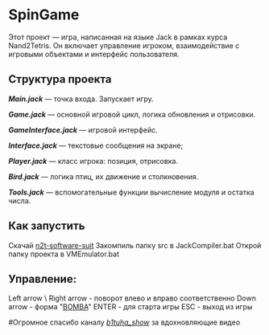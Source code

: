 # **SpinGame** 
Этот проект — игра, написанная на языке Jack в рамках курса Nand2Tetris. Он включает управление игроком, взаимодействие с игровыми объектами и интерфейс пользователя.

## **Структура проекта**

***Main.jack*** — точка входа. Запускает игру.

***Game.jack*** — основной игровой цикл, логика обновления и отрисовки.

***GameInterface.jack*** — игровой интерфейс.

***Interface.jack*** — текстовые сообщения на экране;

***Player.jack*** — класс игрока: позиция, отрисовка.

***Bird.jack*** — логика птиц, их движение и столкновения.

***Tools.jack*** — вспомогательные функции вычисление модуля и остатка числа.


## **Как запустить**
Скачай [n2t-software-suit](https://api.ulearn.me/courses/nand2tetris/files/000_Welcome/n2t-software-suite.zip)
Закомпиль папку src в JackCompiler.bat
Открой папку проекта в VMEmulator.bat


## **Управление**:
Left arrow \ Right arrow - поворот влево и вправо соответственно
Down arrow - форма "[BOMBA](https://www.figma.com/design/tlC1sJFfq4tC0Up6ZHAoih/Untitled?node-id=0-1&p=f&t=jfRVpCkDae9rCy35-0)"
ENTER - для старта игры
ESC - выход из игры


#Огромное спасибо каналу *[b1tuha_show](https://youtube.com/shorts/w6OQB29ciis?si=RFm-sC70KCTBOUdw)* за вдохновляющие видео